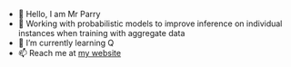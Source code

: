 - 👋 Hello, I am Mr Parry
- 👀 Working with probabilistic models to improve inference on individual instances when training with aggregate data
- 🌱 I’m currently learning Q
- 📫 Reach me at [my website](https://parry-parry.github.io/)

<!---
Parry-Parry/Parry-Parry is a ✨ special ✨ repository because its `README.md` (this file) appears on your GitHub profile.
You can click the Preview link to take a look at your changes.
--->
